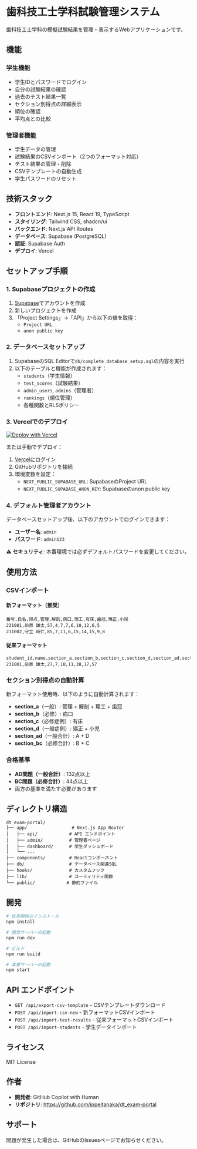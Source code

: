 # 歯科技工士学科試験管理システム

歯科技工士学科の模擬試験結果を管理・表示するWebアプリケーションです。

## 機能

### 学生機能
- 学生IDとパスワードでログイン
- 自分の試験結果の確認
- 過去のテスト結果一覧
- セクション別得点の詳細表示
- 順位の確認
- 平均点との比較

### 管理者機能
- 学生データの管理
- 試験結果のCSVインポート（2つのフォーマット対応）
- テスト結果の管理・削除
- CSVテンプレートの自動生成
- 学生パスワードのリセット

## 技術スタック

- **フロントエンド**: Next.js 15, React 19, TypeScript
- **スタイリング**: Tailwind CSS, shadcn/ui
- **バックエンド**: Next.js API Routes
- **データベース**: Supabase (PostgreSQL)
- **認証**: Supabase Auth
- **デプロイ**: Vercel

## セットアップ手順

### 1. Supabaseプロジェクトの作成

1. [Supabase](https://supabase.com)でアカウントを作成
2. 新しいプロジェクトを作成
3. 「Project Settings」→「API」から以下の値を取得：
   - `Project URL`
   - `anon public key`

### 2. データベースセットアップ

1. SupabaseのSQL Editorで`db/complete_database_setup.sql`の内容を実行
2. 以下のテーブルと機能が作成されます：
   - `students`（学生情報）
   - `test_scores`（試験結果）
   - `admin_users`, `admins`（管理者）
   - `rankings`（順位管理）
   - 各種関数とRLSポリシー

### 3. Vercelでのデプロイ

[![Deploy with Vercel](https://vercel.com/button)](https://vercel.com/new/clone?repository-url=https://github.com/ippeitanaka/dt_exam-portal)

または手動でデプロイ：

1. [Vercel](https://vercel.com)にログイン
2. GitHubリポジトリを接続
3. 環境変数を設定：
   - `NEXT_PUBLIC_SUPABASE_URL`: SupabaseのProject URL
   - `NEXT_PUBLIC_SUPABASE_ANON_KEY`: Supabaseのanon public key

### 4. デフォルト管理者アカウント

データベースセットアップ後、以下のアカウントでログインできます：

- **ユーザー名**: `admin`
- **パスワード**: `admin123`

⚠️ **セキュリティ**: 本番環境では必ずデフォルトパスワードを変更してください。

## 使用方法

### CSVインポート

#### 新フォーマット（推奨）
```csv
番号,氏名,得点,管理,解剖,病口,理工,有床,歯冠,矯正,小児
231001,前原 謙太,57,4,7,7,6,10,12,6,5
231002,守立 時仁,85,7,11,6,15,14,15,9,8
```

#### 従来フォーマット
```csv
student_id,name,section_a,section_b,section_c,section_d,section_ad,section_bc,total_score
231001,前原 謙太,27,7,10,11,38,17,57
```

### セクション別得点の自動計算

新フォーマット使用時、以下のように自動計算されます：
- **section_a**（一般）: 管理 + 解剖 + 理工 + 歯冠
- **section_b**（必修）: 病口
- **section_c**（必修症例）: 有床
- **section_d**（一般症例）: 矯正 + 小児
- **section_ad**（一般合計）: A + D
- **section_bc**（必修合計）: B + C

### 合格基準

- **AD問題（一般合計）**: 132点以上
- **BC問題（必修合計）**: 44点以上
- 両方の基準を満たす必要があります

## ディレクトリ構造

```
dt_exam-portal/
├── app/                 # Next.js App Router
│   ├── api/            # API エンドポイント
│   ├── admin/          # 管理者ページ
│   ├── dashboard/      # 学生ダッシュボード
│   └── ...
├── components/         # Reactコンポーネント
├── db/                 # データベース関連SQL
├── hooks/              # カスタムフック
├── lib/                # ユーティリティ関数
└── public/            # 静的ファイル
```

## 開発

```bash
# 依存関係のインストール
npm install

# 開発サーバーの起動
npm run dev

# ビルド
npm run build

# 本番サーバーの起動
npm start
```

## API エンドポイント

- `GET /api/export-csv-template` - CSVテンプレートダウンロード
- `POST /api/import-csv-new` - 新フォーマットCSVインポート
- `POST /api/import-test-results` - 従来フォーマットCSVインポート
- `POST /api/import-students` - 学生データインポート

## ライセンス

MIT License

## 作者

- **開発者**: GitHub Copilot with Human
- **リポジトリ**: https://github.com/ippeitanaka/dt_exam-portal

## サポート

問題が発生した場合は、GitHubのIssuesページでお知らせください。
